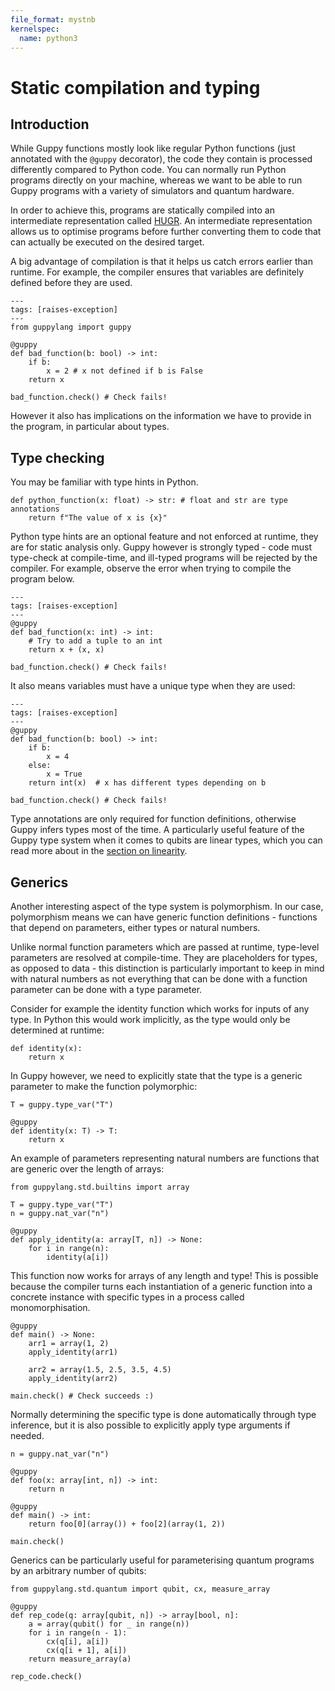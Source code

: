 ```yaml
---
file_format: mystnb
kernelspec:
  name: python3
---
```


# Static compilation and typing

## Introduction


While Guppy functions mostly look like regular Python functions (just annotated with the `@guppy` decorator), the code they contain is processed differently compared to Python code. You can normally run Python programs directly on your machine, whereas we want to be able to run Guppy programs with a variety of simulators and quantum hardware. 

In order to achieve this, programs are statically compiled into an intermediate representation called [HUGR](https://github.com/CQCL/hugr?tab=readme-ov-file).  An intermediate representation allows us to optimise programs before further converting them to code that can actually be executed on the desired target. 

A big advantage of compilation is that it helps us catch errors earlier than runtime. For example, the compiler ensures that variables are definitely defined before they are used.

```{code-cell} ipython3
---
tags: [raises-exception]
---
from guppylang import guppy

@guppy
def bad_function(b: bool) -> int:
    if b:
        x = 2 # x not defined if b is False
    return x

bad_function.check() # Check fails!
```
However it also has implications on the information we have to provide in the program, in particular about types. 

## Type checking

You may be familiar with type hints in Python.

```{code-cell} ipython3
def python_function(x: float) -> str: # float and str are type annotations
    return f"The value of x is {x}"
```

Python type hints are an optional feature and not enforced at runtime, they are for static analysis only. Guppy however is strongly typed - code must type-check at compile-time, and ill-typed programs will be rejected by the compiler. For example, observe the error when trying to compile the program below.

```{code-cell} ipython3
---
tags: [raises-exception]
---
@guppy
def bad_function(x: int) -> int:
    # Try to add a tuple to an int
    return x + (x, x)

bad_function.check() # Check fails!
```

It also means variables must have a unique type when they are used:

```{code-cell} ipython3
---
tags: [raises-exception]
---
@guppy
def bad_function(b: bool) -> int:
    if b:
        x = 4
    else:
        x = True
    return int(x)  # x has different types depending on b

bad_function.check() # Check fails!
```

Type annotations are only required for function definitions, otherwise Guppy infers types most of the time. A particularly useful feature of the Guppy type system when it comes to qubits are linear types, which you can read more about in the [section on linearity](ownership.md#linear-types).


## Generics

Another interesting aspect of the type system is polymorphism. In our case, polymorphism means we can have generic function definitions - functions that depend on parameters, either types or natural numbers.

 Unlike normal function parameters which are passed at runtime, type-level parameters are resolved at compile-time. They are placeholders for types, as opposed to data - this distinction is particularly important to keep in mind with natural numbers as not everything that can be done with a function parameter can be done with a type parameter. 

Consider for example the identity function which works for inputs of any type. In Python this would work implicitly, as the type would only be determined at runtime:

```{code-cell} ipython3
def identity(x):
    return x
```

In Guppy however, we need to explicitly state that the type is a generic parameter to make the function polymorphic:

```{code-cell} ipython3
T = guppy.type_var("T")

@guppy
def identity(x: T) -> T:
    return x
```

An example of parameters representing natural numbers are functions that are generic over the length of arrays:

```{code-cell} ipython3
from guppylang.std.builtins import array

T = guppy.type_var("T")
n = guppy.nat_var("n")

@guppy
def apply_identity(a: array[T, n]) -> None:
    for i in range(n):
        identity(a[i])
```

This function now works for arrays of any length and type! This is possible because the compiler turns each instantiation of a generic function into a concrete instance with specific types in a process called monomorphisation.

```{code-cell} ipython3
@guppy
def main() -> None:
    arr1 = array(1, 2)
    apply_identity(arr1)

    arr2 = array(1.5, 2.5, 3.5, 4.5)
    apply_identity(arr2)

main.check() # Check succeeds :)
```

Normally determining the specific type is done automatically through type inference, but it is also possible to explicitly apply type arguments if needed.
```{code-cell} ipython3
n = guppy.nat_var("n")

@guppy
def foo(x: array[int, n]) -> int: 
    return n

@guppy
def main() -> int:
    return foo[0](array()) + foo[2](array(1, 2))

main.check()
```

Generics can be particularly useful for parameterising quantum programs by an arbitrary number of qubits:

```{code-cell} ipython3
from guppylang.std.quantum import qubit, cx, measure_array

@guppy
def rep_code(q: array[qubit, n]) -> array[bool, n]:
    a = array(qubit() for _ in range(n))
    for i in range(n - 1):                
        cx(q[i], a[i])
        cx(q[i + 1], a[i])
    return measure_array(a)

rep_code.check()
```